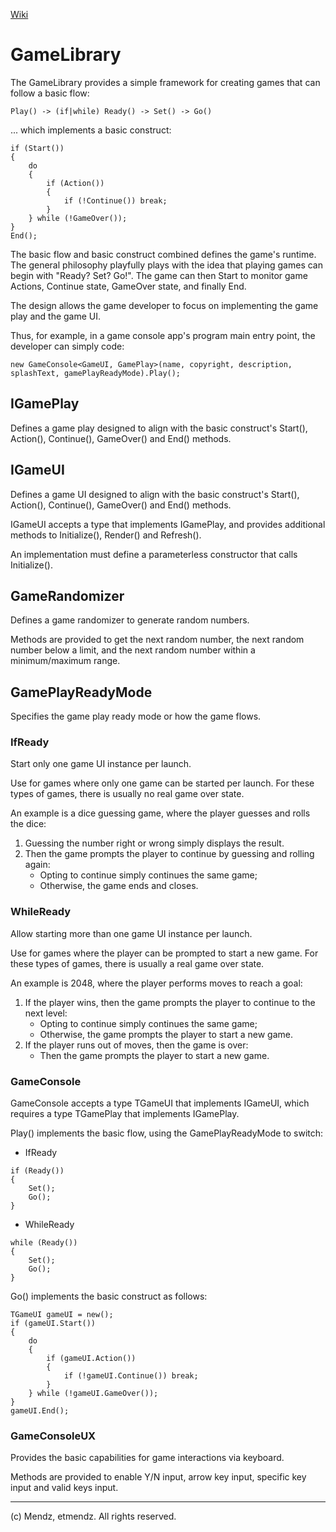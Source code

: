 [Wiki](https://github.com/etmendz/game-library/wiki)
# GameLibrary
The GameLibrary provides a simple framework for creating games that can follow a basic flow:

	Play() -> (if|while) Ready() -> Set() -> Go()

... which implements a basic construct:

	if (Start())
	{
		do
		{
			if (Action())
			{
				if (!Continue()) break;
			}
		} while (!GameOver());
	}
	End();

The basic flow and basic construct combined defines the game's runtime. The general philosophy playfully plays with the idea that playing games can begin with "Ready? Set? Go!". The game can then Start to monitor game Actions, Continue state, GameOver state, and finally End.

The design allows the game developer to focus on implementing the game play and the game UI.

Thus, for example, in a game console app's program main entry point, the developer can simply code:

	new GameConsole<GameUI, GamePlay>(name, copyright, description, splashText, gamePlayReadyMode).Play();

## IGamePlay
Defines a game play designed to align with the basic construct's Start(), Action(), Continue(), GameOver() and End() methods.

## IGameUI
Defines a game UI designed to align with the basic construct's Start(), Action(), Continue(), GameOver() and End() methods.

IGameUI accepts a type that implements IGamePlay, and provides additional methods to Initialize(), Render() and Refresh().

An implementation must define a parameterless constructor that calls Initialize().

## GameRandomizer
Defines a game randomizer to generate random numbers.

Methods are provided to get the next random number, the next random number below a limit, and the next random number within a minimum/maximum range.

## GamePlayReadyMode
Specifies the game play ready mode or how the game flows.

### IfReady
Start only one game UI instance per launch.

Use for games where only one game can be started per launch. For these types of games, there is usually no real game over state.

An example is a dice guessing game, where the player guesses and rolls the dice:

1. Guessing the number right or wrong simply displays the result.
2. Then the game prompts the player to continue by guessing and rolling again:
    - Opting to continue simply continues the same game;
    - Otherwise, the game ends and closes.

### WhileReady
Allow starting more than one game UI instance per launch.

Use for games where the player can be prompted to start a new game. For these types of games, there is usually a real game over state.

An example is 2048, where the player performs moves to reach a goal:

1. If the player wins, then the game prompts the player to continue to the next level:
    - Opting to continue simply continues the same game;
	- Otherwise, the game prompts the player to start a new game.
2. If the player runs out of moves, then the game is over:
    - Then the game prompts the player to start a new game.

### GameConsole
GameConsole accepts a type TGameUI that implements IGameUI, which requires a type TGamePlay that implements IGamePlay.

Play() implements the basic flow, using the GamePlayReadyMode to switch:

- IfReady
```
if (Ready())
{
	Set();
	Go();
}
```
- WhileReady
```
while (Ready())
{
	Set();
	Go();
}
```
Go() implements the basic construct as follows:

	TGameUI gameUI = new();
	if (gameUI.Start())
	{
		do
		{
			if (gameUI.Action())
			{
				if (!gameUI.Continue()) break;
			}
		} while (!gameUI.GameOver());
	}
	gameUI.End();

### GameConsoleUX
Provides the basic capabilities for game interactions via keyboard.

Methods are provided to enable Y/N input, arrow key input, specific key input and valid keys input.

---

(c) Mendz, etmendz. All rights reserved.